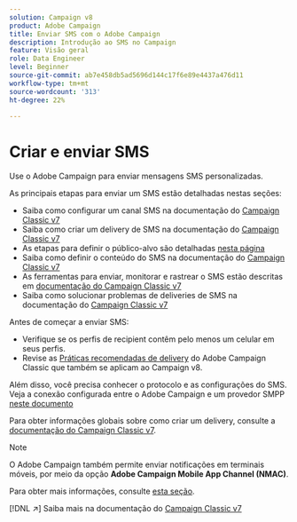 ```yaml
---
solution: Campaign v8
product: Adobe Campaign
title: Enviar SMS com o Adobe Campaign
description: Introdução ao SMS no Campaign
feature: Visão geral
role: Data Engineer
level: Beginner
source-git-commit: ab7e458db5ad5696d144c17f6e89e4437a476d11
workflow-type: tm+mt
source-wordcount: '313'
ht-degree: 22%

---
```


# Criar e enviar SMS

Use o Adobe Campaign para enviar mensagens SMS personalizadas.

As principais etapas para enviar um SMS estão detalhadas nestas seções:

* Saiba como configurar um canal SMS na documentação do [Campaign Classic v7](https://experienceleague.adobe.com/docs/campaign-classic/using/sending-messages/sending-messages-on-mobiles/sms-set-up.html?lang=en#sending-messages)
* Saiba como criar um delivery de SMS na documentação do [Campaign Classic v7](https://experienceleague.adobe.com/docs/campaign-classic/using/sending-messages/sending-messages-on-mobiles/sms-create.html?lang=en#sending-messages)
* As etapas para definir o público-alvo são detalhadas [nesta página](../start/audiences.md)
* Saiba como definir o conteúdo do SMS na documentação do [Campaign Classic v7](https://experienceleague.adobe.com/docs/campaign-classic/using/sending-messages/sending-messages-on-mobiles/sms-create.html?lang=en#defining-the-sms-content)
* As ferramentas para enviar, monitorar e rastrear o SMS estão descritas em [documentação do Campaign Classic v7](https://experienceleague.adobe.com/docs/campaign-classic/using/sending-messages/sending-messages-on-mobiles/sms-send.html?lang=en#sending-messages)
* Saiba como solucionar problemas de deliveries de SMS na documentação do [Campaign Classic v7](https://experienceleague.adobe.com/docs/campaign-classic/using/sending-messages/sending-messages-on-mobiles/troubleshooting-sms.html?lang=en#sending-messages)

Antes de começar a enviar SMS:

* Verifique se os perfis de recipient contêm pelo menos um celular em seus perfis.
* Revise as [Práticas recomendadas de delivery](https://experienceleague.adobe.com/docs/campaign-classic/using/sending-messages/key-steps-when-creating-a-delivery/delivery-bestpractices/delivery-best-practices.html?lang=en#sending-messages) do Adobe Campaign Classic que também se aplicam ao Campaign v8.

Além disso, você precisa conhecer o protocolo e as configurações do SMS. Veja a conexão configurada entre o Adobe Campaign e um provedor SMPP [neste documento](https://experienceleague.adobe.com/docs/campaign-classic/using/sending-messages/sending-messages-on-mobiles/sms-protocol.html?lang=en#sending-messages)

Para obter informações globais sobre como criar um delivery, consulte a [documentação do Campaign Classic v7](https://experienceleague.adobe.com/docs/campaign-classic/using/sending-messages/key-steps-when-creating-a-delivery/steps-about-delivery-creation-steps.html?lang=en#sending-messages).

>[!NOTE]
>
>O Adobe Campaign também permite enviar notificações em terminais móveis, por meio da opção **Adobe Campaign Mobile App Channel (NMAC)**.
> 
>Para obter mais informações, consulte [esta seção](push.md).

[!DNL :arrow_upper_right:] Saiba mais na documentação do  [Campaign Classic v7](https://experienceleague.adobe.com/docs/campaign-classic/using/sending-messages/sending-messages-on-mobiles/sms-channel.html)
